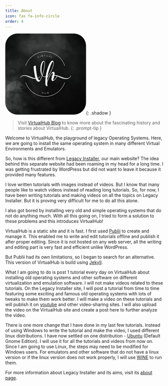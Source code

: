 ```yaml
---
title: About
icon: fas fa-info-circle
order: 4
---
```


<style>
img {
  border-radius: 15%;
}
</style>

![VirtualHub logo](/assets/about.webp){: .shadow }

> Visit [VirtualHub Blog](https://blog.virtualhub.org) to know more about the fascinating history and stories about VirtualHub.
{: .prompt-tip }

Welcome to VirtualHub, the playground of legacy Operating Systems. Here, we are going to install the same operating system in many different Virtual Environments and Emulators.

So, how is this different from [Legacy Installer](https://legacyinstaller.pcriot.com/), our main website? The idea behind this separate website had been roaming in my head for a long time. I was getting frustrated by WordPress but did not want to leave it because it provided many features.

I love written tutorials with images instead of videos. But I know that many people like to watch videos instead of reading long tutorials. So, for now, I have been writing tutorials and making videos on all the topics on Legacy Installer. But it is proving very difficult for me to do all this alone.

I also got bored by installing very old and simple operating systems that do not do anything much. With all this going on, I tried to form a solution to these problems and this introduces VirtualHub!

VirtualHub is a static site and it is fast. I first used [Publii](https://getpublii.com/) to create and manage it. This enabled me to write and edit tutorials offline and publish it after proper editing. Since it is not hosted on any web server, all the writing and editing part is very fast and efficient unlike WordPress.

But Publii had its own limitations, so I began to search for an alternative. This version of VirtualHub is build using [Jekyll](https://jekyllrb.com/).

What I am going to do is post 1 tutorial every day on VirtualHub about installing old operating systems and other software on different virtualization and emulation software. I will not make videos related to these tutorials. On the Legacy Installer site, I will post a tutorial from time to time featuring some exciting and famous old operating systems with lots of tweaks to make them work better. I will make a video on these tutorials and will publish it on [youtube](https://www.youtube.com/channel/UC-I8rYuX1N17jcwboU3104Q) and other video-sharing sites. I will also upload the video on the VirtualHub site and create a post here to further analyze the video.

There is one more change that I have done in my last few tutorials. Instead of using Windows to write the tutorial and make the video, I used different linux distributions. I have now settled on one distribution - [Ubuntu](https://ubuntu.com/) (Default Gnome Edition). I will use it for all the tutorials and videos from now on. Since I am going to use Linux, the steps may need to be modified for Windows users. For emulators and other software that do not have a linux version or if the linux version does not work properly, I will use [WINE](https://www.winehq.org/) to run them.

For more information about Legacy Installer and its aims, visit its [about page](https://legacyinstaller.pcriot.com/about).
